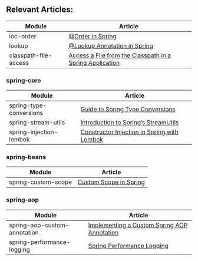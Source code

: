 ## Relevant Articles: 

Module | Article
--|--
ioc-order | [@Order in Spring](http://www.baeldung.com/spring-order)
lookup | [@Lookup Annotation in Spring](http://www.baeldung.com/spring-lookup)
classpath-file-access | [Access a File from the Classpath in a Spring Application](https://www.baeldung.com/spring-classpath-file-access)

### spring-core
Module | Article
--|--
spring-type-conversions | [Guide to Spring Type Conversions](https://www.baeldung.com/spring-type-conversions)
spring-stream-utils | [Introduction to Spring’s StreamUtils](https://www.baeldung.com/spring-stream-utils)
spring-injection-lombok | [Constructor Injection in Spring with Lombok](https://www.baeldung.com/spring-injection-lombok)

### spring-beans
Module | Article
--|--
spring-custom-scope | [Custom Scope in Spring](https://www.baeldung.com/spring-custom-scope)

### spring-aop
Module | Article
--|--
spring-aop-custom-annotation | [Implementing a Custom Spring AOP Annotation](https://www.baeldung.com/spring-aop-annotation)
spring-performance-logging | [Spring Performance Logging](http://www.baeldung.com/spring-performance-logging)